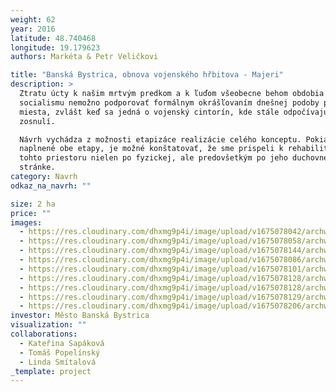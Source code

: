 ```yaml
---
weight: 62
year: 2016
latitude: 48.740468
longitude: 19.179623
authors: Markéta & Petr Veličkovi

title: "Banská Bystrica, obnova vojenského hřbitova - Majeri"
description: >
  Ztratu úcty k našim mrtvým predkom a k ľuďom všeobecne behom obdobia fašismu i
  socialismu nemožno podporovať formálnym okrášľovaním dnešnej podoby pôvodného
  miesta, zvlášt keď sa jedná o vojenský cintorín, kde stále odpočívajú naši
  zosnulí.

  Návrh vychádza z možnosti etapizáce realizácie celého konceptu. Pokiaľ budú
  naplnené obe etapy, je možné konštatovať, že sme prispeli k rehabilitácii
  tohto priestoru nielen po fyzickej, ale predovšetkým po jeho duchovnej
  stránke.
category: Navrh
odkaz_na_navrh: ""

size: 2 ha
price: ""
images:
  - https://res.cloudinary.com/dhxmg9p4i/image/upload/v1675078042/archweb/Vizualizace_3_bfrvxc.jpg
  - https://res.cloudinary.com/dhxmg9p4i/image/upload/v1675078058/archweb/Vizualizace_1_un4r5k.jpg
  - https://res.cloudinary.com/dhxmg9p4i/image/upload/v1675078144/archweb/Schema_kthvup.jpg
  - https://res.cloudinary.com/dhxmg9p4i/image/upload/v1675078086/archweb/Situace_II_etapa_qlx3eg.jpg
  - https://res.cloudinary.com/dhxmg9p4i/image/upload/v1675078101/archweb/Situace_qc2lra.jpg
  - https://res.cloudinary.com/dhxmg9p4i/image/upload/v1675078128/archweb/Axo_1_gfk5kh.jpg
  - https://res.cloudinary.com/dhxmg9p4i/image/upload/v1675078128/archweb/Axo_3_fpbc1c.jpg
  - https://res.cloudinary.com/dhxmg9p4i/image/upload/v1675078129/archweb/Axo_2_nrzep1.jpg
  - https://res.cloudinary.com/dhxmg9p4i/image/upload/v1675078206/archweb/Vizualizace_2_zmen%C5%A1en%C3%A1_fkfxgz.jpg
investor: Město Banská Bystrica
visualization: ""
collaborations:
  - Kateřina Sapáková
  - Tomáš Popelínský
  - Linda Smítalová
_template: project
---
```

